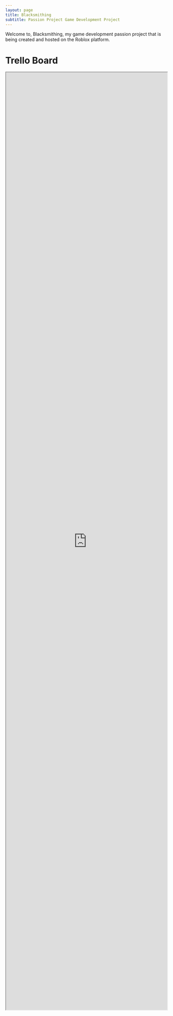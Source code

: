 ```yaml
---
layout: page
title: Blacksmithing
subtitle: Passion Project Game Development Project
---
```


Welcome to, Blacksmithing, my game development passion project that is being created and hosted on the Roblox platform.

# Trello Board

<div class="TrelloBoard">
<iframe src="https://trello.com/b/sNiWRDP8.html" width = 100% height = 75% alt="NotFound"></iframe>
</div>
